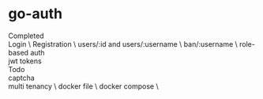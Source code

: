 # go-auth
Completed \
Login \ 
Registration \ 
users/:id and users/:username \ 
ban/:username \ 
role-based auth \
jwt tokens \
Todo \
captcha \
multi tenancy \ 
docker file \ 
docker compose \ 
